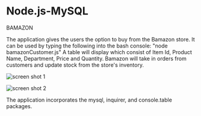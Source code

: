 # Node.js-MySQL

BAMAZON

The application gives the users the option to buy from the Bamazon store. It can be used by typing the following into the bash console:
"node bamazonCustomer.js"
A table will display which consist of Item Id, Product Name, Department, Price and Quantity. Bamazon will take in orders from customers and update stock from the store's inventory.

![screen shot 1](https://cloud.githubusercontent.com/assets/22923940/25248757/6fef1d1a-25dd-11e7-8925-485f6b2976ec.png)


![screen shot 2](https://cloud.githubusercontent.com/assets/22923940/25248759/70f24836-25dd-11e7-92c2-ac2cc9bc8961.png)

The application incorporates the mysql, inquirer, and console.table packages.
